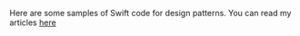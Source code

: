 Here are some samples of Swift code for design patterns. You can read my articles [here](https://medium.com/@jeremy.bailly/design-patterns-in-swift-introduction-57f7c693241d)
